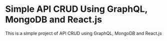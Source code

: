 # Simple API CRUD Using GraphQL, MongoDB and React.js
This is a simple project of API CRUD using GraphQL, MongoDB and React.js